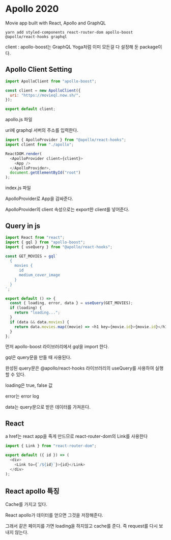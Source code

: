 # Apollo 2020

Movie app built with React, Apollo and GraphQL

```
yarn add styled-components react-router-dom apollo-boost @apollo/react-hooks graphql
```

client : apollo-boost는 GraphQL Yoga처럼 이미 모든걸 다 설정해 둔 package이다.

## Apollo Client Setting

```js
import ApolloClient from "apollo-boost";

const client = new ApolloClient({
  uri: "https://movieql.now.sh/",
});

export default client;
```

apollo.js 파일

uri에 graphql 서버의 주소를 입력한다.

```js
import { ApolloProvider } from "@apollo/react-hooks";
import client from "./apollo";

ReactDOM.render(
  <ApolloProvider client={client}>
    <App />
  </ApolloProvider>,
  document.getElementById("root")
);
```

index.js 파일

ApolloProvider로 App을 감싸준다.

ApolloProvider의 client 속성으로는 export한 client를 넣어준다.

## Query in js

```js
import React from "react";
import { gql } from "apollo-boost";
import { useQuery } from "@apollo/react-hooks";

const GET_MOVIES = gql`
  {
    movies {
      id
      medium_cover_image
    }
  }
`;

export default () => {
  const { loading, error, data } = useQuery(GET_MOVIES);
  if (loading) {
    return "loading...";
  }
  if (data && data.movies) {
    return data.movies.map((movie) => <h1 key={movie.id}>{movie.id}</h1>);
  }
};
```

먼저 apollo-boost 라이브러리에서 gql을 import 한다.

gql은 query문을 만들 때 사용된다.

완성된 query문은 @apollo/react-hooks 라이브러리의 useQuery를 사용하여 실행할 수 있다.

loading은 true, false 값

error는 error log

data는 query문으로 받은 데이터를 가져온다.

## React

a href는 react app을 죽게 만드므로 react-router-dom의 Link를 사용한다

```js
import { Link } from "react-router-dom";

export default ({ id }) => (
  <div>
    <Link to={`/${id}`}>{id}</Link>
  </div>
);
```

## React apollo 특징

Cache를 가지고 있다.

React apollo가 데이터를 얻으면 그것을 저장해준다.

그래서 같은 페이지를 가면 loading을 하지않고 cache를 준다. 즉 request를 다시 보내지 않는다.
